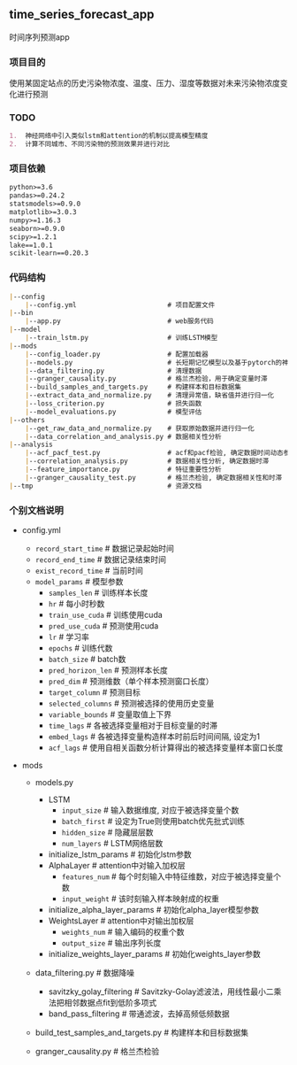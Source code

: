 ## time_series_forecast_app
时间序列预测app

### 项目目的
使用某固定站点的历史污染物浓度、温度、压力、湿度等数据对未来污染物浓度变化进行预测

### TODO
```markdown
1.  神经网络中引入类似lstm和attention的机制以提高模型精度
2.  计算不同城市、不同污染物的预测效果并进行对比
```

### 项目依赖
```markdown
python>=3.6
pandas>=0.24.2
statsmodels>=0.9.0
matplotlib>=3.0.3
numpy>=1.16.3
seaborn>=0.9.0
scipy>=1.2.1
lake==1.0.1
scikit-learn==0.20.3
```

### 代码结构
```markdown
|--config
    |--config.yml                       # 项目配置文件
|--bin
    |--app.py                           # web服务代码
|--model
    |--train_lstm.py                    # 训练LSTM模型
|--mods
    |--config_loader.py                 # 配置加载器
    |--models.py                        # 长短期记忆模型以及基于pytorch的神经网络训练和预测模型
    |--data_filtering.py                # 清理数据
    |--granger_causality.py             # 格兰杰检验，用于确定变量时滞
    |--build_samples_and_targets.py     # 构建样本和目标数据集 
    |--extract_data_and_normalize.py    # 清理异常值，缺省值并进行归一化
    |--loss_criterion.py                # 损失函数
    |--model_evaluations.py             # 模型评估
|--others
    |--get_raw_data_and_normalize.py    # 获取原始数据并进行归一化
    |--data_correlation_and_analysis.py # 数据相关性分析
|--analysis 
    |--acf_pacf_test.py                 # acf和pacf检验, 确定数据时间动态参数
    |--correlation_analysis.py          # 数据相关性分析, 确定数据时滞
    |--feature_importance.py            # 特征重要性分析
    |--granger_causality_test.py        # 格兰杰检验, 确定数据相关性和时滞
|--tmp                                  # 资源文档

```

### 个别文档说明
* config.yml
    * `record_start_time`     # 数据记录起始时间
    * `record_end_time`       # 数据记录结束时间
    * `exist_record_time`     # 当前时间 
    * `model_params`          # 模型参数
        * `samples_len`         # 训练样本长度
        * `hr`                  # 每小时秒数
        * `train_use_cuda`      # 训练使用cuda
        * `pred_use_cuda`       # 预测使用cuda
        * `lr`                  # 学习率
        * `epochs`              # 训练代数
        * `batch_size`          # batch数
        * `pred_horizon_len`    # 预测样本长度
        * `pred_dim`            # 预测维数（单个样本预测窗口长度）
        * `target_column`       # 预测目标
        * `selected_columns`    # 预测被选择的使用历史变量
        * `variable_bounds`     # 变量取值上下界
        * `time_lags`           # 各被选择变量相对于目标变量的时滞
        * `embed_lags`          # 各被选择变量构造样本时前后时间间隔, 设定为1
        * `acf_lags`            # 使用自相关函数分析计算得出的被选择变量样本窗口长度
        
* mods
    * models.py                         
        * LSTM 
            * `input_size`                  # 输入数据维度, 对应于被选择变量个数
            * `batch_first`                 # 设定为True则使用batch优先批式训练
            * `hidden_size`                 # 隐藏层层数
            * `num_layers`                  # LSTM网络层数
        * initialize_lstm_params            # 初始化lstm参数
        * AlphaLayer                        # attention中对输入加权层
            * `features_num`                # 每个时刻输入中特征维数，对应于被选择变量个数
            * `input_weight`                # 该时刻输入样本映射成的权重
        * initialize_alpha_layer_params     # 初始化alpha_layer模型参数
        * WeightsLayer                      # attention中对输出加权层
            * `weights_num`                 # 输入编码的权重个数
            * `output_size`                 # 输出序列长度
        * initialize_weights_layer_params   # 初始化weights_layer参数
        
    * data_filtering.py                     # 数据降噪
        * savitzky_golay_filtering          # Savitzky-Golay滤波法，用线性最小二乘法把相邻数据点fit到低阶多项式 
        * band_pass_filtering               # 带通滤波，去掉高频低频数据      
    * build_test_samples_and_targets.py     # 构建样本和目标数据集
    * granger_causality.py                  # 格兰杰检验
                                
